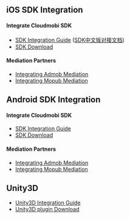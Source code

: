 ## iOS SDK Integration

#### Integrate Cloudmobi SDK

- [SDK Integration Guide](https://github.com/cloudmobi/iOS-SDK/blob/master/iOS_SDK_Integration_Guide(EN).md)
 ([SDK中文版对接文档](https://github.com/cloudmobi/iOS-SDK/blob/master/iOS%20SDK%20Integration%20Guide(CN).md))
- [SDK Download ](https://github.com/cloudmobi/iOS-SDK/blob/master/(CT)iOS-SDK.zip)


#### Mediation Partners

- [Integrating Admob Mediation](https://github.com/cloudmobi/iOS-SDK/blob/master/iOS_CTSDK_Adapter-For-Admob.zip)
- [Integrating Mopub Mediation](https://github.com/cloudmobi/iOS-SDK/blob/master/iOS_CTSDK_Adapter-For-Mopub.zip)

## Android SDK Integration

#### Integrate Cloudmobi SDK

- [SDK Integration Guide](https://github.com/cloudmobi/AndroidSDK/blob/master/AndroidSDK_Integration_Guide.md)
- [SDK Download](https://github.com/cloudmobi/AndroidSDK/blob/master/AndroidSDK.zip)

#### Mediation Partners

- [Integrating Admob Mediation](https://github.com/cloudmobi/AndroidSDK/blob/master/AdMob_Mediation_Integration_Guide_For_Android.md)
- [Integrating Mopub Mediation](https://github.com/cloudmobi/AndroidSDK/blob/master/Mopub_Mediation_Integration_Guide_For_Android.md)

##  Unity3D 

- [Unity3D Integration Guide](https://github.com/cloudmobi/CloudmobiSSP/blob/master/u3d-sdk.md)
- [Unity3D plugin Download](https://github.com/cloudmobi/CloudmobiSSP/blob/master/U3D-CTServiceSDK.unitypackage.zip)

